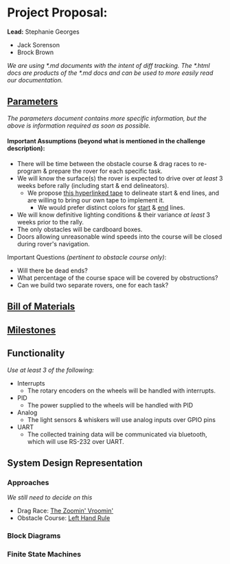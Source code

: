 # Project Proposal:
**Lead:** Stephanie Georges
- Jack Sorenson
- Brock Brown

*We are using \*.md documents with the intent of diff tracking. The \*.html docs are products of the \*.md docs and can be used to more easily read our documentation.*

## [Parameters](proposal/parameters.html)
_The parameters document contains more specific information, but the above is information required as soon as possible._
#### Important Assumptions (beyond what is mentioned in the challenge description):
- There will be time between the obstacle course & drag races to re-program & prepare the rover for each specific task.
- We will know the surface(s) the rover is expected to drive over _at least_ 3 weeks before rally (including start & end delineators).
  - We propose [this hyperlinked tape](https://a.co/d/b2FTbvO) to delineate start & end lines, and are willing to bring our own tape to implement it.
    - We would prefer distinct colors for [start](https://a.co/d/b2FTbvO) & [end](https://a.co/d/cOK2Wyo) lines.
- We will know definitive lighting conditions & their variance *at least* 3 weeks prior to the rally.
- The only obstacles will be cardboard boxes.
- Doors allowing unreasonable wind speeds into the course will be closed during rover's navigation.

Important Questions _(pertinent to obstacle course only)_:
- Will there be dead ends?
- What percentage of the course space will be covered by obstructions?
- Can we build two separate rovers, one for each task?

## [Bill of Materials](proposal/bom.html)

## [Milestones](proposal/milestones.html)

## Functionality
_Use at least 3 of the following:_
- Interrupts
  - The rotary encoders on the wheels will be handled with interrupts.
- PID
  - The power supplied to the wheels will be handled with PID
- Analog
  - The light sensors & whiskers will use analog inputs over GPIO pins
- UART
  - The collected training data will be communicated via bluetooth, which will use RS-232 over UART.

## System Design Representation

### Approaches
_We still need to decide on this_
- Drag Race: [The Zoomin' Vroomin'](proposal/drag-race-approach.html)
- Obstacle Course: [Left Hand Rule](proposal/obstacle-course-approach.html)

### Block Diagrams

### Finite State Machines



